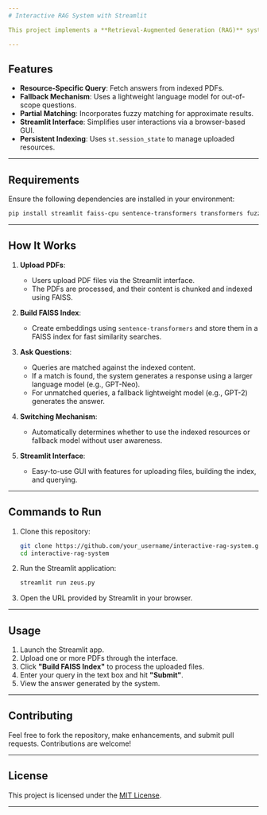```yaml
---
# Interactive RAG System with Streamlit

This project implements a **Retrieval-Augmented Generation (RAG)** system that allows users to upload PDFs, query the content, and receive well-structured answers. If the query is unrelated to the uploaded content, a lightweight language model provides a fallback response. The system is integrated with a **Streamlit GUI** for an intuitive user experience.

---
```


## Features

- **Resource-Specific Query**: Fetch answers from indexed PDFs.
- **Fallback Mechanism**: Uses a lightweight language model for out-of-scope questions.
- **Partial Matching**: Incorporates fuzzy matching for approximate results.
- **Streamlit Interface**: Simplifies user interactions via a browser-based GUI.
- **Persistent Indexing**: Uses `st.session_state` to manage uploaded resources.

---

## Requirements

Ensure the following dependencies are installed in your environment:

```bash
pip install streamlit faiss-cpu sentence-transformers transformers fuzzywuzzy PyPDF2 torch
```

---

## How It Works

1. **Upload PDFs**:
   - Users upload PDF files via the Streamlit interface.
   - The PDFs are processed, and their content is chunked and indexed using FAISS.

2. **Build FAISS Index**:
   - Create embeddings using `sentence-transformers` and store them in a FAISS index for fast similarity searches.

3. **Ask Questions**:
   - Queries are matched against the indexed content.
   - If a match is found, the system generates a response using a larger language model (e.g., GPT-Neo).
   - For unmatched queries, a fallback lightweight model (e.g., GPT-2) generates the answer.

4. **Switching Mechanism**:
   - Automatically determines whether to use the indexed resources or fallback model without user awareness.

5. **Streamlit Interface**:
   - Easy-to-use GUI with features for uploading files, building the index, and querying.

---

## Commands to Run

1. Clone this repository:
   ```bash
   git clone https://github.com/your_username/interactive-rag-system.git
   cd interactive-rag-system
   ```

2. Run the Streamlit application:
   ```bash
   streamlit run zeus.py
   ```

3. Open the URL provided by Streamlit in your browser.

---

## Usage

1. Launch the Streamlit app.
2. Upload one or more PDFs through the interface.
3. Click **"Build FAISS Index"** to process the uploaded files.
4. Enter your query in the text box and hit **"Submit"**.
5. View the answer generated by the system.

---

## Contributing

Feel free to fork the repository, make enhancements, and submit pull requests. Contributions are welcome!

---

## License

This project is licensed under the [MIT License](LICENSE).

---
